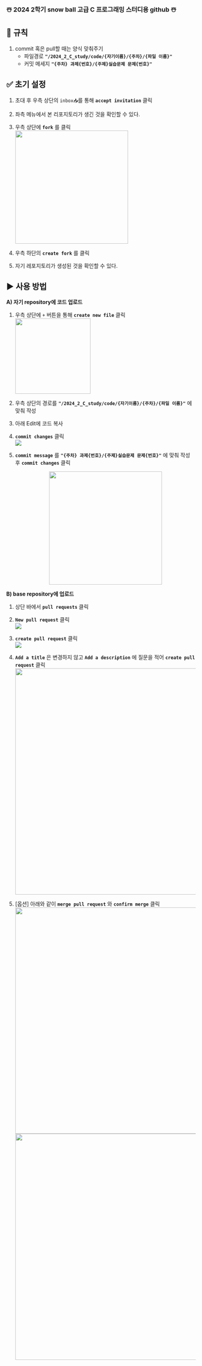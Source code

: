 ### ☃️ 2024 2학기 snow ball 고급 C 프로그래밍 스터디용 github ☃️

## 💢 규칙
1. commit 혹은 pull할 때는 양식 맞춰주기
   - 파일경로 **`"/2024_2_C_study/code/{자기이름}/{주차}/{파일 이름}"`**
   - 커밋 메세지 **`"{주차} 과제{번호}/{주제}실습문제 문제{번호}"`**

## ✅ 초기 설정
1. 초대 후 우측 상단의 `inbox📥`를 통해 **`accept invitation`** 클릭
2. 좌측 메뉴에서 본 리포지토리가 생긴 것을 확인할 수 있다.
3. 우측 상단에 **`fork`** 를 클릭<br/>
   <img src="https://github.com/user-attachments/assets/55c1663c-e891-4c03-b4ef-4b8eb7cde58e" width="300">

4. 우측 하단의 **`create fork`** 를 클릭
5. 자기 레포지토리가 생성된 것을 확인할 수 있다.

## ▶️ 사용 방법
**A) 자기 repository에 코드 업로드**

1. 우측 상단에 `+` 버튼을 통해 **`create new file`** 클릭  
   <img src="https://github.com/user-attachments/assets/14022743-52da-4f87-8f10-5a6b6ee47259" width="200">

2. 우측 상단의 경로를 **`"/2024_2_C_study/code/{자기이름}/{주차}/{파일 이름}"`** 에 맞춰 작성
3. 아래 Edit에 코드 복사
4. **`commit changes`** 클릭  
   <img src="https://github.com/user-attachments/assets/5972dbe3-8607-48f3-911e-901ec3115c3f">

5. **`commit message`** 를 **`"{주차} 과제{번호}/{주제}실습문제 문제{번호}"`** 에 맞춰 작성 후 **`commit changes`** 클릭  
   <p align="center">
      <img src="https://github.com/user-attachments/assets/bd56b38c-ae93-4ab0-9917-9f1874641d2e" width="300">
   </p>

**B) base repository에 업로드**

1. 상단 바에서 **`pull requests`** 클릭
2. **`New pull request`** 클릭  <br/>
   <img src="https://github.com/user-attachments/assets/044abc46-8615-430a-ae26-38d1295db19f">

3. **`create pull request`** 클릭<br/>
   <img src="https://github.com/user-attachments/assets/1dbe0204-c251-4302-b97c-cff5f83c021e">

4. **`Add a title`** 은 변경하지 않고 **`Add a description`** 에 질문을 적어 **`create pull request`** 클릭  
   <img src="https://github.com/user-attachments/assets/409afdbc-be4e-4d30-97d6-4a6d661dd05e" width="600">

5. [옵션] 아래와 같이 **`merge pull request`** 와 **`confirm merge`** 클릭  
   <img src="https://github.com/user-attachments/assets/1429943e-bbd7-499a-8d59-d9ad622da2a8" width="600">
   <img src="https://github.com/user-attachments/assets/4d2ec40b-ac5c-473e-b980-7eef3510d623" width="600">
